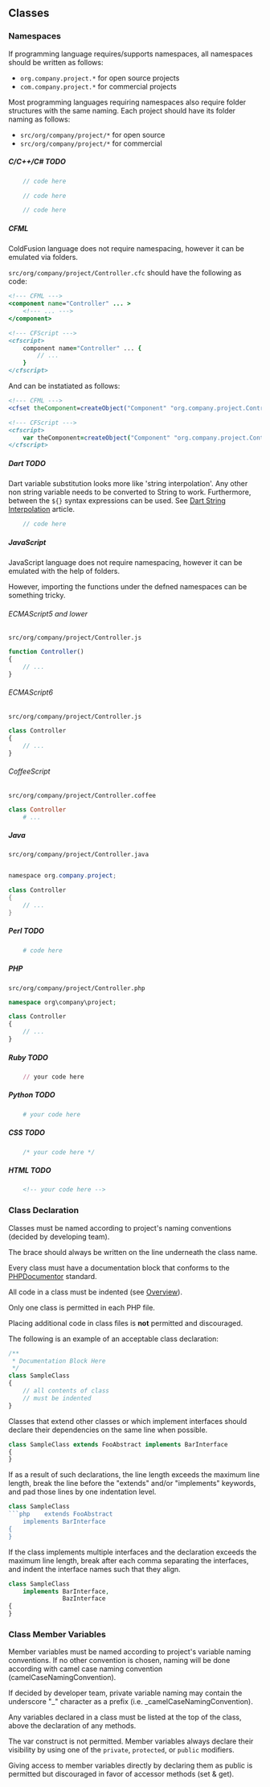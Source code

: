 ## Classes

### Namespaces

If programming language requires/supports namespaces, all namespaces should be written as follows:
* `org.company.project.*` for open source projects
* `com.company.project.*` for commercial projects

Most programming languages requiring namespaces also require folder structures with the same naming.
Each project should have its folder naming as follows:
* `src/org/company/project/*` for open source
* `src/org/company/project/*` for commercial

<!-- --lang-ex -->

##### C/C++/C&#35; TODO

```c
    // code here
```

```cpp
    // code here
```

```csharp
    // code here
```

##### CFML

ColdFusion language does not require namespacing, however it can be emulated via folders.

`src/org/company/project/Controller.cfc` should have the following as code:
```cfml
<!--- CFML --->
<component name="Controller" ... >
    <!--- ... --->
</component>

<!--- CFScript --->
<cfscript>
    component name="Controller" ... {
        // ...
    }
</cfscript>
```

And can be instatiated as follows:

```cfml
<!--- CFML --->
<cfset theComponent=createObject("Component" "org.company.project.Controller");  />

<!--- CFScript --->
<cfscript>
    var theComponent=createObject("Component" "org.company.project.Controller");
</cfscript>
```

#####  Dart TODO

Dart variable substitution looks more like 'string interpolation'. Any other non string variable needs
to be converted to String to work. Furthermore, between the `${}` syntax expressions can be used. See
[Dart String Interpolation](http://shailen.github.io/blog/2012/11/14/dart-string-interpolation/) article.

```dart
    // code here
```

##### JavaScript

JavaScript language does not require namespacing, however it can be emulated with the help of folders.

However, importing the functions under the defned namespaces can be something tricky.

###### ECMAScript5 and lower

`src/org/company/project/Controller.js`
```javascript
function Controller()
{
    // ...
}
```

###### ECMAScript6

`src/org/company/project/Controller.js`
```javascript
class Controller
{
    // ...
}
```

###### CoffeeScript

`src/org/company/project/Controller.coffee`
```coffeescript
class Controller
    # ...
```

##### Java

`src/org/company/project/Controller.java`
```java

namespace org.company.project;

class Controller
{
    // ...
}

```

#####  Perl TODO

```perl
    # code here
```

##### PHP

`src/org/company/project/Controller.php`
```php
namespace org\company\project;

class Controller
{
    // ...
}
```

##### Ruby TODO

```ruby
    // your code here
```

##### Python TODO

```python
    # your code here
```

##### CSS TODO

```css
    /* your code here */
```

##### HTML TODO

```html
    <!-- your code here -->
```

<!-- --lang-ex-end -->

### Class Declaration

Classes must be named according to project's naming conventions (decided by developing team).

The brace should always be written on the line underneath the class name.

Every class must have a documentation block that conforms to the [PHPDocumentor](http://www.phpdoc.org/) standard.

All code in a class must be indented (see [Overview](overview.md)).

Only one class is permitted in each PHP file.

Placing additional code in class files is **not** permitted and discouraged.

The following is an example of an acceptable class declaration:

```php
/**
 * Documentation Block Here
 */
class SampleClass
{
    // all contents of class
    // must be indented
}
```

Classes that extend other classes or which implement interfaces should declare their dependencies on the same line when possible.

```php
class SampleClass extends FooAbstract implements BarInterface
{
}
```

If as a result of such declarations, the line length exceeds the maximum line length, break the line before the "extends" and/or "implements" keywords, and pad those lines by one indentation level.

```php
class SampleClass
```php    extends FooAbstract
    implements BarInterface
{
}
```

If the class implements multiple interfaces and the declaration exceeds the maximum line length, break after each comma separating the interfaces, and indent the interface names such that they align.

```php
class SampleClass
    implements BarInterface,
               BazInterface
{
}
```

### Class Member Variables

Member variables must be named according to project's variable naming conventions. If no other convention is chosen, naming will be done according with camel case naming convention (camelCaseNamingConvention).

If decided by developer team, private variable naming may contain the underscore "\_" character as a prefix (i.e. \_camelCaseNamingConvention).

Any variables declared in a class must be listed at the top of the class, above the declaration of any methods.

The var construct is not permitted. Member variables always declare their visibility by using one of the `private`, `protected`, or `public` modifiers.

Giving access to member variables directly by declaring them as public is permitted but discouraged in favor of accessor methods (set & get).
